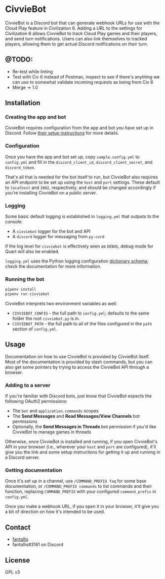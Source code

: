 # CivvieBot

CivvieBot is a Discord bot that can generate webhook URLs for use with the Cloud Play feature in Civilization 6. Adding a URL to the settings for Civilization 6 allows CivvieBot to track Cloud Play games and their players, and send turn notifications. Users can also link themselves to tracked players, allowing them to get actual Discord notifications on their turn.

## @TODO:

* Re-test while linting
* Test with Civ 6 instead of Postman, inspect to see if there's anything we can use to somewhat validate incoming requests as being from Civ 6
* Merge -> 1.0

## Installation

### Creating the app and bot

CivvieBot requires configuration from the app and bot you have set up in Discord. Follow [their setup instructions](https://discord.com/developers/docs/getting-started#creating-an-app) for more details.

### Configuration

Once you have the app and bot set up, copy `sample.config.yml` to `config.yml` and fill in the `discord_client_id`, `discord_client_secret`, and `discord_token`.

That's all that is needed for the bot itself to run, but CivvieBot also requires an API endpoint to be set up using the `host` and `port` settings. These default to `localhost` and `3002`, respectively, and should be changed accordingly if you're installing CivvieBot on a public server.

### Logging

Some basic default logging is established in `logging.yml` that outputs to the console:

* A `civviebot` logger for the bot and API
* A `discord` logger for messaging from `py-cord`

If the log level for `civviebot` is effectively seen as `DEBUG`, debug mode for Quart will also be enabled.

`logging.yml` uses the Python logging configuration [dictionary schema](https://docs.python.org/3/library/logging.config.html#logging-config-dictschema); check the documentation for more information.

### Running the bot

```bash
pipenv install
pipenv run civviebot
```

CivvieBot interprets two environment variables as well:

* `CIVVIEBOT_CONFIG` - the full path to `config.yml`; defaults to the same folder the root `civviebot.py` is in.
* `CIVVIEBOT_PATH` - the full path to all of the files configured in the `path` section of `config.yml`.

## Usage

Documentation on how to use CivvieBot is provided by CivvieBot itself. Most of the documentation is provided by slash commands, but you can also get some pointers by trying to access the CivvieBot API through a browser.

### Adding to a server

If you're familiar with Discord bots, just know that CivvieBot expects the following OAuth2 permissions:

* The `bot` and `application.commands` scopes
* The **Send Messages** and **Read Messages/View Channels** bot permissions
* Optionally, the **Send Messages in Threads** bot permission if you'd like CivvieBot to manage games in threads

Otherwise, once CivvieBot is installed and running, if you open CivvieBot's API in your browser (i.e., wherever your `host` and `port` are configured), it'll give you the link and some setup instructions for getting it up and running in a Discord server.

### Getting documentation

Once it's set up in a channel, use `/COMMAND_PREFIX faq` for some base documentation, or `/COMMAND_PREFIX commands` to list commands and their function, replacing `COMMAND_PREFIX` with your configured `command_prefix` in `config.yml`.

Once you make a webhook URL, if you open it in your browser, it'll give you a bit of direction on how it's intended to be used.

## Contact

- [fantallis](https://github.com/qadan)
- fantallis#3161 on Discord

## License

GPL v3
